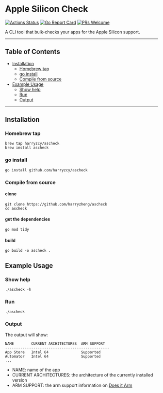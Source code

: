 # Apple Silicon Check

[![Actions Status](https://github.com/harryzcy/ascheck/workflows/Build%20and%20Test/badge.svg)](https://github.com/harryzcy/ascheck/actions)
[![Go Report Card](https://goreportcard.com/badge/github.com/harryzcy/ascheck)](https://goreportcard.com/report/github.com/harryzcy/ascheck)
[![PRs Welcome](https://img.shields.io/badge/PRs-welcome-brightgreen.svg?style=flat)](http://makeapullrequest.com)

A CLI tool that bulk-checks your apps for the Apple Silicon support.

---

## Table of Contents

- [Installation](#installation)
  - [Homebrew tap](#homebrew-tap)
  - [go install](#go-install)
  - [Compile from source](#compile-from-source)
- [Example Usage](#example-usage)
  - [Show help](#show-help)
  - [Run](#run)
  - [Output](#output)

---

## Installation

### Homebrew tap

```shell
brew tap harryzcy/ascheck
brew install ascheck
```

### go install

```shell
go install github.com/harryzcy/ascheck
```

### Compile from source

#### clone

```shell
git clone https://github.com/harryzheng/ascheck
cd ascheck
```

#### get the dependencies

```shell
go mod tidy
```

#### build

```shell
go build -o ascheck .
```

## Example Usage

### Show help

```shell
./ascheck -h
```

### Run

```shell
./ascheck
```

### Output

The output will show:

```shell
NAME        CURRENT ARCHITECTURES  ARM SUPPORT
------------------------------------------------
App Store   Intel 64               Supported
Automator   Intel 64               Supported
...
```

- NAME: name of the app
- CURRENT ARCHITECTURES: the architecture of the currently installed version
- ARM SUPPORT: the arm support information on [Does it Arm](https://github.com/ThatGuySam/doesitarm)
